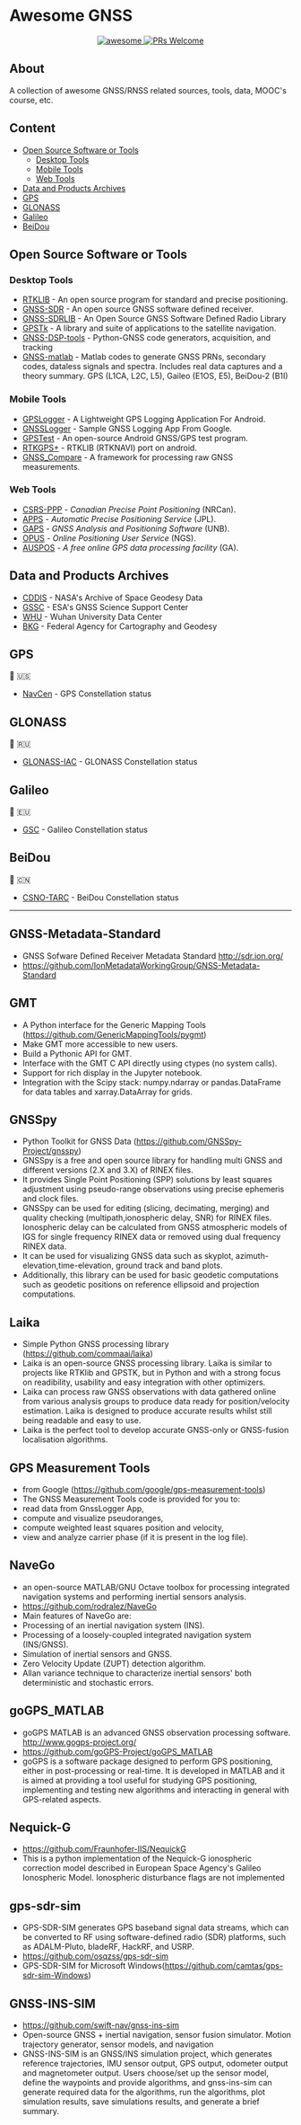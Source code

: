 # Awesome GNSS 

<p align=center>
 <a href="https://github.com/karimi-hadi/awesome-gnss">
  <img alt="awesome" src="https://awesome.re/badge-flat.svg"/>
 </a>
 <a href="https://github.com/karimi-hadi/awesome-gnss">
  <img alt="PRs Welcome" src="https://img.shields.io/badge/PRs-welcome-brightgreen.svg"/>
 </a>
</p>

## About
A collection of awesome GNSS/RNSS related sources, tools, data, MOOC's course, etc. 

## Content
- [Open Source Software or Tools](#open-source-software-or-tools)
  - [Desktop Tools](#desktop-tools)
  - [Mobile Tools](#mobile-tools)
  - [Web Tools](#web-tools)
- [Data and Products Archives](#data-and-products-archives)
- [GPS](#gps)
- [GLONASS](#glonass)
- [Galileo](#galileo)
- [BeiDou](#beidou)


## Open Source Software or Tools
### Desktop Tools
- [RTKLIB](https://github.com/tomojitakasu/RTKLIB) - An open source program for standard and precise positioning.
- [GNSS-SDR](https://github.com/gnss-sdr/gnss-sdr) - An open source GNSS software defined receiver.
- [GNSS-SDRLIB](https://github.com/taroz/GNSS-SDRLIB) - An Open Source GNSS Software Defined Radio Library
- [GPSTk](https://github.com/SGL-UT/GPSTk) - A library and suite of applications to the satellite navigation.
- [GNSS-DSP-tools](https://github.com/pmonta/GNSS-DSP-tools) - Python-GNSS code generators, acquisition, and tracking
- [GNSS-matlab](https://github.com/danipascual/GNSS-matlab) - Matlab codes to generate GNSS PRNs, secondary codes, dataless signals and spectra. Includes real data captures and a theory summary. GPS (L1CA, L2C, L5), Gaileo (E1OS, E5), BeiDou-2 (B1I)


### Mobile Tools
- [GPSLogger](https://github.com/mendhak/gpslogger) - A Lightweight GPS Logging Application For Android.
- [GNSSLogger](https://github.com/google/gps-measurement-tools) - Sample GNSS Logging App From Google.
- [GPSTest](https://github.com/barbeau/gpstest) - An open-source Android GNSS/GPS test program.
- [RTKGPS+](https://github.com/eltorio/RtkGps) - RTKLIB (RTKNAVI) port on android.
- [GNSS_Compare](https://github.com/TheGalfins/GNSS_Compare) - A framework for processing raw GNSS measurements.

### Web Tools
- [CSRS-PPP](https://webapp.geod.nrcan.gc.ca/geod/tools-outils/ppp.php?locale=en) - *Canadian Precise Point Positioning* (NRCan).
- [APPS](http://apps.gdgps.net/) - *Automatic Precise Positioning Service* (JPL). 
- [GAPS](http://gaps.gge.unb.ca/) - *GNSS Analysis and Positioning Software* (UNB).
- [OPUS](https://www.ngs.noaa.gov/OPUS/) - *Online Positioning User Service* (NGS).
- [AUSPOS](http://www.ga.gov.au/bin/gps.pl) - *A free online GPS data processing facility* (GA).


## Data and Products Archives
- [CDDIS](https://cddis.nasa.gov/) - NASA's Archive of Space Geodesy Data
- [GSSC](https://gssc.esa.int/) - ESA's GNSS Science Support Center
- [WHU](http://www.igs.gnsswhu.cn/) - Wuhan University Data Center
- [BKG](https://igs.bkg.bund.de/) - Federal Agency for Cartography and Geodesy 


## GPS 
:satellite: :us:
- [NavCen](https://www.navcen.uscg.gov/) - GPS Constellation status 


## GLONASS 
:satellite: :ru:
- [GLONASS-IAC](https://www.glonass-iac.ru/en/) - GLONASS Constellation status
 
 
## Galileo 
:satellite: :eu:
- [GSC](https://www.gsc-europa.eu/) - Galileo Constellation status


## BeiDou 
:satellite: :cn:
- [CSNO-TARC](http://www.csno-tarc.cn/) - BeiDou Constellation status

-----------------------------------------------------------------------------
## GNSS-Metadata-Standard
- GNSS Sofware Defined Receiver Metadata Standard http://sdr.ion.org/
- https://github.com/IonMetadataWorkingGroup/GNSS-Metadata-Standard

## GMT
- A Python interface for the Generic Mapping Tools (https://github.com/GenericMappingTools/pygmt)
- Make GMT more accessible to new users.
- Build a Pythonic API for GMT.
- Interface with the GMT C API directly using ctypes (no system calls).
- Support for rich display in the Jupyter notebook.
- Integration with the Scipy stack: numpy.ndarray or pandas.DataFrame for data tables and xarray.DataArray for grids.

## GNSSpy
- Python Toolkit for GNSS Data (https://github.com/GNSSpy-Project/gnsspy)
- GNSSpy is a free and open source library for handling multi GNSS and different versions (2.X and 3.X) of RINEX files. 
- It provides Single Point Positioning (SPP) solutions by least squares adjustment using pseudo-range observations using precise ephemeris and clock files. 
- GNSSpy can be used for editing (slicing, decimating, merging) and quality checking (multipath,ionospheric delay, SNR) for RINEX files. Ionospheric delay can be calculated from GNSS atmospheric models of IGS for single frequency RINEX data or removed using dual frequency RINEX data. 
- It can be used for visualizing GNSS data such as skyplot, azimuth-elevation,time-elevation, ground track and band plots. 
- Additionally, this library can be used for basic geodetic computations such as geodetic positions on reference ellipsoid and projection computations.

## Laika
- Simple Python GNSS processing library (https://github.com/commaai/laika)
- Laika is an open-source GNSS processing library. Laika is similar to projects like RTKlib and GPSTK, but in Python and with a strong focus on readibility, usability and easy integration with other optimizers. 
- Laika can process raw GNSS observations with data gathered online from various analysis groups to produce data ready for position/velocity estimation. Laika is designed to produce accurate results whilst still being readable and easy to use. 
- Laika is the perfect tool to develop accurate GNSS-only or GNSS-fusion localisation algorithms.

## GPS Measurement Tools
- from Google (https://github.com/google/gps-measurement-tools)
- The GNSS Measurement Tools code is provided for you to:
- read data from GnssLogger App,
- compute and visualize pseudoranges,
- compute weighted least squares position and velocity,
- view and analyze carrier phase (if it is present in the log file).

## NaveGo
- an open-source MATLAB/GNU Octave toolbox for processing integrated navigation systems and performing inertial sensors analysis.
- https://github.com/rodralez/NaveGo
- Main features of NaveGo are:
- Processing of an inertial navigation system (INS).
- Processing of a loosely-coupled integrated navigation system (INS/GNSS).
- Simulation of inertial sensors and GNSS.
- Zero Velocity Update (ZUPT) detection algorithm.
- Allan variance technique to characterize inertial sensors' both deterministic and stochastic errors.

## goGPS_MATLAB
- goGPS MATLAB is an advanced GNSS observation processing software. http://www.gogps-project.org/
- https://github.com/goGPS-Project/goGPS_MATLAB
- goGPS is a software package designed to perform GPS positioning, either in post-processing or real-time. It is developed in MATLAB and it is aimed at providing a tool useful for studying GPS positioning, implementing and testing new algorithms and interacting in general with GPS-related aspects.

## Nequick-G
- https://github.com/Fraunhofer-IIS/NequickG
- This is a python implementation of the Nequick-G ionospheric correction model described in European Space Agency's Galileo Ionospheric Model. Ionospheric disturbance flags are not implemented

## gps-sdr-sim 
- GPS-SDR-SIM generates GPS baseband signal data streams, which can be converted to RF using software-defined radio (SDR) platforms, such as ADALM-Pluto, bladeRF, HackRF, and USRP.
- https://github.com/osqzss/gps-sdr-sim
- GPS-SDR-SIM for Microsoft Windows(https://github.com/camtas/gps-sdr-sim-Windows)

## GNSS-INS-SIM
- https://github.com/swift-nav/gnss-ins-sim
- Open-source GNSS + inertial navigation, sensor fusion simulator. Motion trajectory generator, sensor models, and navigation
- GNSS-INS-SIM is an GNSS/INS simulation project, which generates reference trajectories, IMU sensor output, GPS output, odometer output and magnetometer output. Users choose/set up the sensor model, define the waypoints and provide algorithms, and gnss-ins-sim can generate required data for the algorithms, run the algorithms, plot simulation results, save simulations results, and generate a brief summary.

